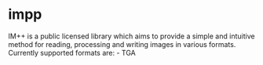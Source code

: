 # impp
IM++ is a public licensed library which aims to provide a simple and intuitive method for reading, processing and writing images in various formats.
Currently supported formats are: - TGA
